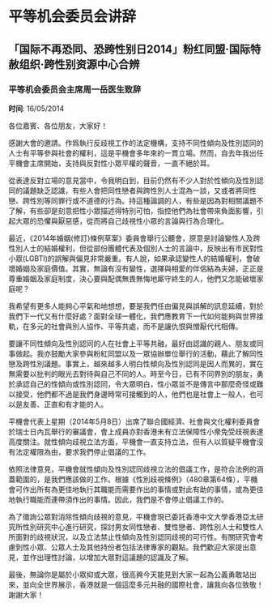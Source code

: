 # 平等机会委员会讲辞

## 「国际不再恐同、恐跨性别日2014」粉红同盟‧国际特赦组织‧跨性别资源中心合辨

### 平等机会委员会主席周一岳医生致辞

**时间**: 16/05/2014

各位嘉賓、各位朋友，大家好！

感謝大會的邀請。作爲執行反歧視工作的法定機構，支持不同性傾向及性別認同的人士有平等參與社會的權利，這是平機會多年來的一貫立場。然而，自去年我出任平機會主席開始，支持與反對性小眾平權的聲音，一直不絕於耳。

從表達反對立場的意見當中，令我明白到，目前仍然有不少人對於性傾向及性別認同的議題缺乏認識，有些人會把同性戀者與跨性別人士混為一談，又或者將同性戀、跨性別等同罪行或不道德的行為。持這種論調的人，有些是因為對相關議題不了解，有些卻是刻意把性小眾描述得特別可怕，指控他們為社會帶來負面影響，引起大眾的恐懼與厭惡感，從而將自己歧視性小眾的言論與行為合理化。

最近，《2014年婚姻(修訂)條例草案》委員會舉行公聽會，原意是討論變性人及跨性別人士的結婚權利，但從部份團體代表及個別人士的言論中，反映出有市民對性小眾(LGBTI)的誤解與偏見非常嚴重。有人說，如果承認變性人的結婚權利，會破壞婚姻及家庭價值。其實，無論有沒有變性，選擇與相愛的伴侶結為夫婦，正正是尊重婚姻及家庭制度，決心要與配偶無畏無悔地廝守終生的人，他們又怎能破壞家庭呢？

我希望有更多人能夠心平氣和地想想，要是我們任由偏見與誤解的訊息延續，對於我們下一代又有什麼好處？面對全球一體化，我們應教育下一代如何能夠與世界接軌，在多元的社會與別人協作、平等共處，而不是讓仇恨與憎厭代代相傳。

要讓不同性傾向及性別認同的人在社會上平等共融，最好由認識的親人、朋友或同事做起。我亦鼓勵大家參與粉紅同盟以及一眾協辦單位舉行的活動，藉此了解同性戀及跨性別議題。事實上，越來越多人明白性傾向及性別認同是因人而異的，實在無需要以批判的眼光去對待與自己不同的人。時至今日，已有不同界別的朋友，勇於承認自己的性傾向或性別認同，令大眾明白，性小眾並不是傳言中那麼奇怪或難以接受，他們都不過是我們身邊時常可接觸到的人，他們也是社會上一般人，也可以是友善、正直和有才能的人。

平機會代表上星期（2014年5月8日）出席了聯合國經濟、社會與文化權利委員會於瑞士日內瓦舉行的審議會，會上成員亦對香港未有立法保障性小衆免受歧視表達高度關注。就性傾向歧視立法方面，平機會一直支持立法，但有人以質疑平機會沒有法定權限為由，要求我們停止倡議的工作。

依照法律意見，平機會就性傾向及性別認同歧視立法的倡議工作，是符合法例的涵蓋範圍的，是我們應該做的工作。根據《性別歧視條例》（480章第64條），平機會可作出所有為更佳地執行其職能而需要作出的事情或對此有助的事情，或為更佳地執行職能而連帶須作出的事情。因此，我們是不會停止倡議工作的。

為了徵詢公眾對消除性傾向歧視的意見，平機會現已委託香港中文大學香港亞太研究所性別研究中心進行研究，探討男女同性戀者、雙性戀者、跨性別人士和雙性人所面對的歧視狀況，以及立法禁止性傾向及性別認同歧視的可行性。有關研究會考慮到性小眾、公眾人士及其他持份者包括法律專家的觀點。我們歡迎大家提出意見，並作出理性討論，以增加大眾對這議題的認識及了解。

最後，無論你是屬於小眾抑或大眾，很高興今天能見到大家一起為公義勇敢站出來，並向全世界展示，香港就是一個這麼多元共融的國際社會，讓我向各位致敬！謝謝大家！
